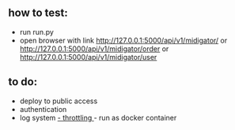 ## how to test:

- run run.py
- open browser with link http://127.0.0.1:5000/api/v1/midigator/ or http://127.0.0.1:5000/api/v1/midigator/order or http://127.0.0.1:5000/api/v1/midigator/user

## to do:

- deploy to public access
- authentication
- log system
[- throttling
](http://127.0.0.1:5000/api/v1/midigator/order)- run as docker container